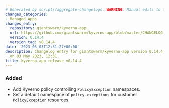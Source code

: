 ```yaml
---
# Generated by scripts/aggregate-changelogs. WARNING: Manual edits to this files will be overwritten.
changes_categories:
- Managed Apps
changes_entry:
  repository: giantswarm/kyverno-app
  url: https://github.com/giantswarm/kyverno-app/blob/master/CHANGELOG.md#0144---2023-05-03
  version: 0.14.4
  version_tag: v0.14.4
date: '2023-05-03T12:31:27+00:00'
description: Changelog entry for giantswarm/kyverno-app version 0.14.4, published
  on 03 May 2023, 12:31.
title: kyverno-app release v0.14.4
---
```


### Added
- Add Kyverno policy controlling `PolicyException` namespaces.
- Set a default namespace of `policy-exceptions` for customer `PolicyException` resources.

